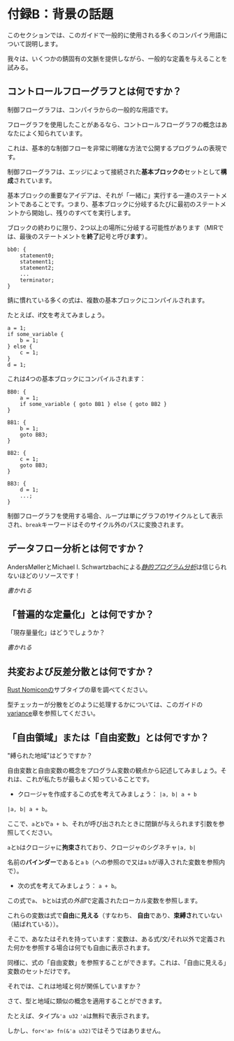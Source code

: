 # <!--Appendix B: Background topics--> 付録B：背景の話題

<!--This section covers a numbers of common compiler terms that arise in this guide.-->
このセクションでは、このガイドで一般的に使用される多くのコンパイラ用語について説明します。
<!--We try to give the general definition while providing some Rust-specific context.-->
我々は、いくつかの錆固有の文脈を提供しながら、一般的な定義を与えることを試みる。

<span id="cfg"></span>
## <!--What is a control-flow graph?--> コントロールフローグラフとは何ですか？

<!--A control-flow graph is a common term from compilers.-->
制御フローグラフは、コンパイラからの一般的な用語です。
<!--If you've ever used a flow-chart, then the concept of a control-flow graph will be pretty familiar to you.-->
フローグラフを使用したことがあるなら、コントロールフローグラフの概念はあなたによく知られています。
<!--It's a representation of your program that exposes the underlying control flow in a very clear way.-->
これは、基本的な制御フローを非常に明確な方法で公開するプログラムの表現です。

<!--A control-flow graph is structured as a set of **basic blocks** connected by edges.-->
制御フローグラフは、エッジによって接続された**基本ブロックの**セットとして**構成**されています。
<!--The key idea of a basic block is that it is a set of statements that execute "together"– that is, whenever you branch to a basic block, you start at the first statement and then execute all the remainder.-->
基本ブロックの重要なアイデアは、それが「一緒に」実行する一連のステートメントであることです。つまり、基本ブロックに分岐するたびに最初のステートメントから開始し、残りのすべてを実行します。
<!--Only at the end of the block is there the possibility of branching to more than one place (in MIR, we call that final statement the **terminator**):-->
ブロックの終わりに限り、2つ以上の場所に分岐する可能性があります（MIRでは、最後のステートメントを**終了**記号と呼び**ます**）。

```mir
bb0: {
    statement0;
    statement1;
    statement2;
    ...
    terminator;
}
```

<!--Many expressions that you are used to in Rust compile down to multiple basic blocks.-->
錆に慣れている多くの式は、複数の基本ブロックにコンパイルされます。
<!--For example, consider an if statement:-->
たとえば、if文を考えてみましょう。

```rust,ignore
a = 1;
if some_variable {
    b = 1;
} else {
    c = 1;
}
d = 1;
```

<!--This would compile into four basic blocks:-->
これは4つの基本ブロックにコンパイルされます：

```mir
BB0: {
    a = 1;
    if some_variable { goto BB1 } else { goto BB2 }
}

BB1: {
    b = 1;
    goto BB3;
}

BB2: {
    c = 1;
    goto BB3;
}

BB3: {
    d = 1;
    ...;
}
```

<!--When using a control-flow graph, a loop simply appears as a cycle in the graph, and the `break` keyword translates into a path out of that cycle.-->
制御フローグラフを使用する場合、ループは単にグラフの1サイクルとして表示され、`break`キーワードはそのサイクル外のパスに変換されます。

<span id="dataflow"></span>
## <!--What is a dataflow analysis?--> データフロー分析とは何ですか？

<!--[*Static Program Analysis*](https://cs.au.dk/~amoeller/spa/) by Anders Møller and Michael I. Schwartzbach is an incredible resource!-->
AndersMøllerとMichael I. Schwartzbachによる[*静的プログラム分析*](https://cs.au.dk/~amoeller/spa/)は信じられないほどのリソースです！

<!--*to be written*-->
*書かれる*

<span id="quantified"></span>
## <!--What is "universally quantified"?--> 「普遍的な定量化」とは何ですか？
<!--What about "existentially quantified"?--> 「現存量量化」はどうでしょうか？

<!--*to be written*-->
*書かれる*

<span id="variance"></span>
## <!--What is co-and contra-variance?--> 共変および反差分散とは何ですか？

<!--Check out the subtyping chapter from the [Rust Nomicon](https://doc.rust-lang.org/nomicon/subtyping.html).-->
[Rust Nomiconの](https://doc.rust-lang.org/nomicon/subtyping.html)サブタイプの章を調べてください。

<!--See the [variance](./variance.html) chapter of this guide for more info on how the type checker handles variance.-->
型チェッカーが分散をどのように処理するかについては、このガイドの[variance](./variance.html)章を参照してください。

<span id="free-vs-bound"></span>
## <!--What is a "free region"or a "free variable"?--> 「自由領域」または「自由変数」とは何ですか？
<!--What about "bound region"?--> "縛られた地域"はどうですか？

<!--Let's describe the concepts of free vs bound in terms of program variables, since that's the thing we're most familiar with.-->
自由変数と自由変数の概念をプログラム変数の観点から記述してみましょう。それは、これが私たちが最もよく知っていることです。

- <!--Consider this expression, which creates a closure: `|a, b| a + b`-->
   クロージャを作成するこの式を考えてみましょう： `|a, b| a + b`
<!--`|a, b| a + b`.-->
   `|a, b| a + b`。
<!--Here, the `a` and `b` in `a + b` refer to the arguments that the closure will be given when it is called.-->
   ここで、`a`と`b`で`a + b`、それが呼び出されたときに閉鎖が与えられます引数を参照してください。
<!--We say that the `a` and `b` there are **bound** to the closure, and that the closure signature `|a, b|`-->
   `a`と`b`はクロージャに**拘束さ**れており、クロージャのシグネチャ`|a, b|`
<!--is a **binder** for the names `a` and `b` (because any references to `a` or `b` within refer to the variables that it introduces).-->
   名前の**バインダー**であると`a` `b`（への参照ので又は`a` `b`が導入された変数を参照内で）。
- <!--Consider this expression: `a + b`.-->
   次の式を考えてみましょう： `a + b`。
<!--In this expression, `a` and `b` refer to local variables that are defined *outside* of the expression.-->
   この式で`a`、 `b`と`b`は式の*外部*で定義されたローカル変数を参照します。
<!--We say that those variables **appear free** in the expression (ie, they are **free**, not **bound** (tied up)).-->
   これらの変数は式で**自由**に**見える**（すなわち、 **自由**であり、**束縛さ**れていない（結ばれている））。

<!--So there you have it: a variable "appears free"in some expression/statement/whatever if it refers to something defined outside of that expressions/statement/whatever.-->
そこで、あなたはそれを持っています：変数は、ある式/文/それ以外で定義された何かを参照する場合は何でも自由に表示されます。
<!--Equivalently, we can then refer to the "free variables"of an expression – which is just the set of variables that "appear free".-->
同様に、式の「自由変数」を参照することができます。これは、「自由に見える」変数のセットだけです。

<!--So what does this have to do with regions?-->
それでは、これは地域と何が関係していますか？
<!--Well, we can apply the analogous concept to type and regions.-->
さて、型と地域に類似の概念を適用することができます。
<!--For example, in the type `&'a u32`, `'a` appears free.-->
たとえば、タイプ`&'a u32` `'a`は無料で表示されます。
<!--But in the type `for<'a> fn(&'a u32)`, it does not.-->
しかし、`for<'a> fn(&'a u32)`ではそうではありません。
